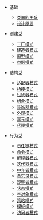 
- 基础
    - [类间的关系](ClassReleation.md)
    - [设计原则](DesignPrinciples)

- 创建型
    - [工厂模式](FactoryPattern.md)
    - [建造者模式](BuilderPattern.md)
    - [原型模式](PrototypePattern.md)
    - [单例模式](SingletonPattern.md)

- 结构型
    - [适配器模式](AdapterPattern.md)
    - [桥接模式](BridgePattern.md)
    - [过滤器模式](FilterCriteriaPattern.md)
    - [组合模式](CompositePattern.md)
    - [装饰器模式](DecoratorPattern.md)
    - [外观模式](FacadePattern.md)
    - [享元模式](FlyweightPattern.md)
    - [代理模式](ProxyPattern.md)

- 行为型
    - [责任链模式](ChainOfResponsibilityPattern.md)
    - [命令模式](CommandPattern.md)
    - [解释器模式](InterpreterPattern.md)
    - [迭代器模式](IteratorPattern.md)
    - [中介者模式](MediatorPattern.md)
    - [备忘录模式](MementoPattern.md)
    - [观察者模式](ObserverPattern.md)
    - [状态模式](StatePattern.md)
    - [空对象模式](NullObjectPattern.md)
    - [策略模式](StrategyPattern.md)
    - [模板模式](TemplatePattern.md)
    - [访问者模式](VisitorPattern.md)


